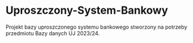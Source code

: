 # Uproszczony-System-Bankowy
Projekt bazy uproszczonego systemu bankowego stworzony na potrzeby przedmiotu Bazy danych UJ 2023/24.
